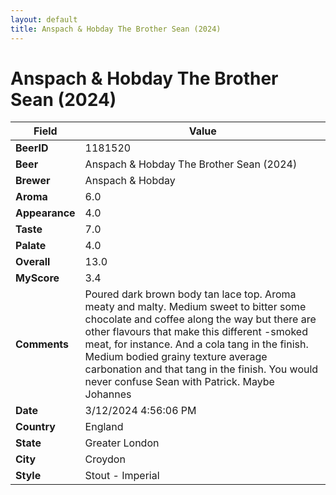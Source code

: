 ```yaml
---
layout: default
title: Anspach & Hobday The Brother Sean (2024)
---
```


# Anspach & Hobday The Brother Sean (2024)

| Field         | Value     |
|---------------|-----------|
| **BeerID** | 1181520 |
| **Beer** | Anspach & Hobday The Brother Sean (2024) |
| **Brewer** | Anspach & Hobday |
| **Aroma** | 6.0 |
| **Appearance** | 4.0 |
| **Taste** | 7.0 |
| **Palate** | 4.0 |
| **Overall** | 13.0 |
| **MyScore** | 3.4 |
| **Comments** | Poured dark brown body tan lace top. Aroma meaty and malty. Medium sweet to bitter some chocolate and coffee along the way but there are other flavours that make this different -smoked meat, for instance. And a cola tang in the finish. Medium bodied grainy texture average carbonation and that tang in the finish. You would never confuse Sean with Patrick. Maybe Johannes  |
| **Date** | 3/12/2024 4:56:06 PM |
| **Country** | England |
| **State** | Greater London |
| **City** | Croydon |
| **Style** | Stout - Imperial |
